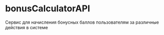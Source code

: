 # bonusCalculatorAPI
Сервис для начисления бонусных баллов пользователям за различные действия в системе
